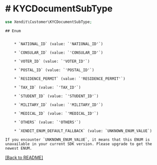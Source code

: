 # # KYCDocumentSubType


```php
use Xendit\Customer\KYCDocumentSubType;
```

    ## Enum

    
        * `NATIONAL_ID` (value: `'NATIONAL_ID'`)
    
        * `CONSULAR_ID` (value: `'CONSULAR_ID'`)
    
        * `VOTER_ID` (value: `'VOTER_ID'`)
    
        * `POSTAL_ID` (value: `'POSTAL_ID'`)
    
        * `RESIDENCE_PERMIT` (value: `'RESIDENCE_PERMIT'`)
    
        * `TAX_ID` (value: `'TAX_ID'`)
    
        * `STUDENT_ID` (value: `'STUDENT_ID'`)
    
        * `MILITARY_ID` (value: `'MILITARY_ID'`)
    
        * `MEDICAL_ID` (value: `'MEDICAL_ID'`)
    
        * `OTHERS` (value: `'OTHERS'`)
    
        * `XENDIT_ENUM_DEFAULT_FALLBACK` (value: `UNKNOWN_ENUM_VALUE`)

    If you encounter `UNKNOWN_ENUM_VALUE`, it means that this ENUM is unavailable in your current SDK version. Please upgrade to get the newest ENUM.

[[Back to README]](../../README.md)
